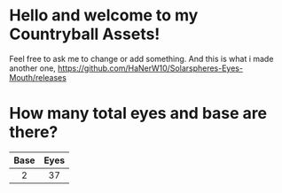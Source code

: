 # Hello and welcome to my Countryball Assets!
Feel free to ask me to change or add something.
And this is what i made another one, https://github.com/HaNerW10/Solarspheres-Eyes-Mouth/releases
# How many total eyes and base are there?
|Base|Eyes|
|:---:|:---:|
| 2 | 37 |
